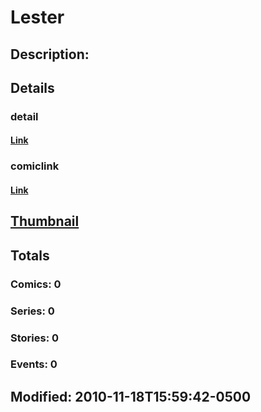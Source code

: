 # Lester
## Description: 
## Details
### detail
#### [Link](http://marvel.com/characters/1233/lester?utm_campaign=apiRef&utm_source=225578a89fc76f3d20fbffda5d17a88d)
### comiclink
#### [Link](http://marvel.com/comics/characters/1014988/lester?utm_campaign=apiRef&utm_source=225578a89fc76f3d20fbffda5d17a88d)
## [Thumbnail](http://i.annihil.us/u/prod/marvel/i/mg/6/80/4cd060cb94659.jpg)
## Totals
### Comics: 0
### Series: 0
### Stories: 0
### Events: 0
## Modified: 2010-11-18T15:59:42-0500